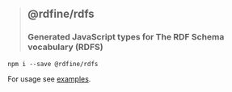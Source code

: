 > ## @rdfine/rdfs
> ### Generated JavaScript types for The RDF Schema vocabulary (RDFS)

```
npm i --save @rdfine/rdfs
```

For usage see [examples](../../examples).
